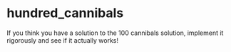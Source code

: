 hundred_cannibals
=================

If you think you have a solution to the 100 cannibals solution, implement
it rigorously and see if it actually works!
